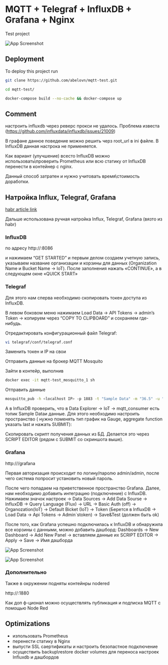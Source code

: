
#  MQTT + Telegraf + InfluxDB + Grafana + Nginx

Test project

![App Screenshot](https://snipboard.io/6as24I.jpg)



## Deployment

To deploy this project run

```bash
git clone https://github.com/abelovn/mqtt-test.git

cd mqtt-test/

docker-compose build --no-cache && docker-compose up
```


## Comment



настроить influxdb через реверс прокси не удалось. Проблема известа (https://github.com/influxdata/influxdb/issues/21009)

В графане данное поведение можно решить черз root_url в ini файле. В InfluxDB данная настрока не применяется.

Как вариант (улучшение) всесто InfluxDB можно использовать\проверить Prometheus или всю статику от InfluxDB перенести в контейнер с nginx.

Данный способ затратен и нужно учитовать время\стоимость доработки.


## Натройка Influx, Telegraf, Grafana


[habr article link ](https://habr.com/en/post/680902)

Дальше использована ручная натройка Influx, Telegraf, Grafana
(вязто из habr)

### InfluxDB 
по адресу http://<localhost IP>:8086 


и нажимаем “GET STARTED” и первым делом создаем учетную запись, указываем название организации и корзины для данных (Organization Name и Bucket Name -> IoT). После заполнения нажать «CONTINUE», а в следующем окне «QUICK START»


### Telegraf 
Для этого нам сперва необходимо скопировать токен доступа из InfluxDB. 

В левом боковом меню нажимаем Load Data -> API Tokens -> admin’s Token -> копируем через “COPY TO CLIPBOARD” и сохраняем где-нибудь.


Отредактировать конфигурационный файл  Telegraf:
```bash
vi telegraf/conf/telegraf.conf 
```
Заменить токен и IP на свои <localhost IP>

Отправить данные на брокер MQTT Mosquito

Зайти в контейр, выполнив
```bash
docker exec -it mqtt-test_mosquitto_1 sh
```
Отправить данные
```bash
mosquitto_pub -h <localhost IP> -p 1883 -t "Sample Data" -m "36.5" -u "user" -P "pass"
```

А в InfluxDB проверить, что в Data Explorer -> IoT -> mqtt_consumer есть топик Sample Dataи данные. Для этого необходимо настроить пространство ( нужно поменять тип график на Gauge, aggregate function указать last и нажать SUBMIT):

Cкопировать скрипт получения данных из БД. Делается это через SCRIPT EDITOR (рядом с SUBMIT со скриншота выше).

### Grafana

http://<localhost IP>/grafana

Первая авторизация происходит по логину/паролю admin/admin, после чего система попросит установить новый пароль. 

После чего попадаем на приветственное пространство Grafana. Далее, нам необходимо добавить интеграцию (подключение) с InfluxDB. Нажимаем значок настроек -> Data Sources -> Add Data Sourse -> InfluxDB -> Query Language (Flux) -> URL -> Basic Auth (off) -> Organozation(IoT) -> Default Bicket (IoT) -> Token (Берется в InfluxDB -> Load Data -> Api Tokens -> Admin`stoken) -> Save&Test (должен быть ok)

После того, как Grafana успешно подключилась к InfluxDB и обнаружила все корзины с данными, можно добавить дашборд: Dashboards -> New Dashboard -> Add New Panel -> вставляем данные их SCRIPT EDITOR -> Apply -> Save -> Имя дашборда

![App Screenshot](https://snipboard.io/YUiXqO.jpg)

![App Screenshot](https://snipboard.io/AuiKNW.jpg)


### Дополнительно

Также в окружении подняты контейнры nodered

http://<localhost IP>:1880

Как доп ф-ционал можно осуществлять публикация и подписка MQTT с помощью Node Red


## Optimizations

 - изпользовать Prometheus
 - перенести статику в Nginx
 - выпусти SSL саертификаты и настроить безопастное подключение
 - осуществить backup\restore docker volumes для переноса настроек Influxdb и дашбордов

